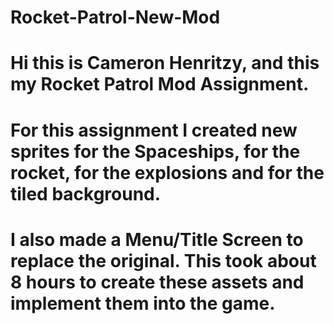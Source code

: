 # Rocket-Patrol-New-Mod
# Hi this is Cameron Henritzy, and this my Rocket Patrol Mod Assignment.
# For this assignment I created new sprites for the Spaceships, for the rocket, for the explosions and for the tiled background.
# I also made a Menu/Title Screen to replace the original. This took about 8 hours to create these assets and implement them into the game.